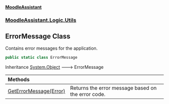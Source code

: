 #### [MoodleAssistant](index.md 'index')
### [MoodleAssistant.Logic.Utils](MoodleAssistant.Logic.Utils.md 'MoodleAssistant.Logic.Utils')

## ErrorMessage Class

Contains error messages for the application.

```csharp
public static class ErrorMessage
```

Inheritance [System.Object](https://docs.microsoft.com/en-us/dotnet/api/System.Object 'System.Object') &#129106; ErrorMessage

| Methods | |
| :--- | :--- |
| [GetErrorMessage(Error)](MoodleAssistant.Logic.Utils.ErrorMessage.GetErrorMessage(MoodleAssistant.Logic.Utils.Error).md 'MoodleAssistant.Logic.Utils.ErrorMessage.GetErrorMessage(MoodleAssistant.Logic.Utils.Error)') | Returns the error message based on the error code. |
